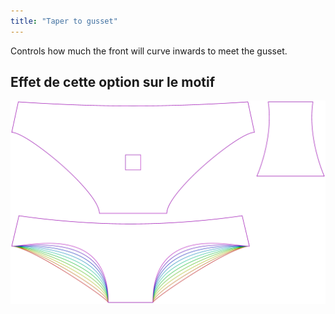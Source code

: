 ```yaml
---
title: "Taper to gusset"
---
```


Controls how much the front will curve inwards to meet the gusset.

## Effet de cette option sur le motif

![Cette image montre l'effet de cette option en superposant plusieurs variantes qui ont une valeur différente pour cette option](ursula_tapertogusset_sample.svg "Effet de cette option sur le modèle")
